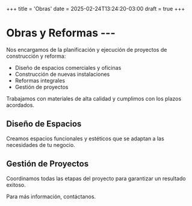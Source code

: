 +++
title = 'Obras'
date = 2025-02-24T13:24:20-03:00
draft = true
+++

# Obras y Reformas ---

Nos encargamos de la planificación y ejecución de proyectos de construcción y reforma:

* Diseño de espacios comerciales y oficinas
* Construcción de nuevas instalaciones
* Reformas integrales
* Gestión de proyectos

Trabajamos con materiales de alta calidad y cumplimos con los plazos acordados.

## Diseño de Espacios

Creamos espacios funcionales y estéticos que se adaptan a las necesidades de tu negocio.

## Gestión de Proyectos

Coordinamos todas las etapas del proyecto para garantizar un resultado exitoso.

Para más información, contáctanos.